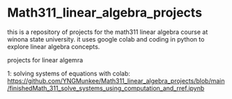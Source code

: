 # Math311_linear_algebra_projects

this is a repository of projects for the math311 linear algebra course at winona state university. it uses google colab and coding in python to explore linear algebra concepts.

projects for linear algemra

1: solving systems of equations with colab:
https://github.com/YNGMunkee/Math311_linear_algebra_projects/blob/main/finishedMath_311_solve_systems_using_computation_and_rref.ipynb
